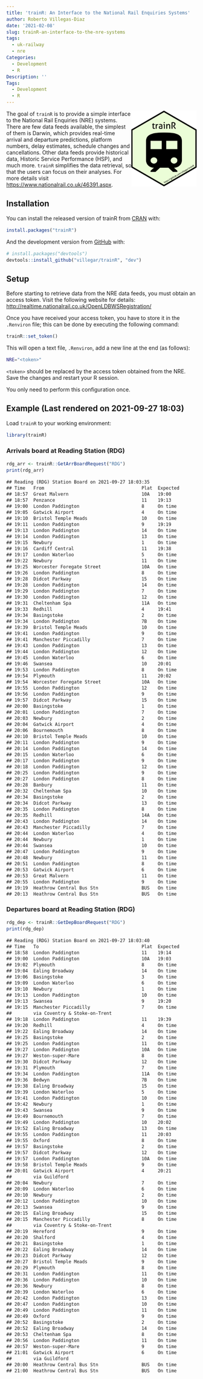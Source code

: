 ```yaml
---
title: 'trainR: An Interface to the National Rail Enquiries Systems'
author: Roberto Villegas-Diaz
date: '2021-02-08'
slug: trainR-an-interface-to-the-nre-systems
tags:
  - uk-railway
  - nre
Categories:
  - Development
  - R
Description: ''
Tags:
  - Development
  - R
---
```


<img src="https://raw.githubusercontent.com/villegar/trainR/main/inst/images/logo.png" alt="logo" align="right" height=200px/>

The goal of `trainR` is to provide a simple interface to the 
National Rail Enquiries (NRE) systems. There are few data feeds 
available, the simplest of them is Darwin, which provides real-time 
arrival and departure predictions, platform numbers, delay estimates, 
schedule changes and cancellations. Other data feeds provide historical 
data, Historic Service Performance (HSP), and much more. `trainR` 
simplifies the data retrieval, so that the users can focus on their 
analyses. For more details visit 
https://www.nationalrail.co.uk/46391.aspx.

## Installation

You can install the released version of trainR from [CRAN](https://CRAN.R-project.org) with:

``` r
install.packages("trainR")
```

And the development version from [GitHub](https://github.com/) with:

``` r
# install.packages("devtools")
devtools::install_github("villegar/trainR", "dev")
```

## Setup
Before starting to retrieve data from the NRE data feeds, you must obtain an access token. 
Visit the following website for details: http://realtime.nationalrail.co.uk/OpenLDBWSRegistration/

Once you have received your access token, you have to store it in the `.Renviron` file; this can be 
done by executing the following command:


```r
trainR::set_token()
```

This will open a text file, `.Renviron`, add a new line at the end (as follows):

```bash
NRE="<token>"
```

`<token>` should be replaced by the access token obtained from the NRE. Save the changes and restart 
your R session.

You only need to perform this configuration once.

## Example (Last rendered on 2021-09-27 18:03)

Load `trainR` to your working environment:

```r
library(trainR)
```

### Arrivals board at Reading Station (RDG)


```r
rdg_arr <- trainR::GetArrBoardRequest("RDG")
print(rdg_arr)
```

```
## Reading (RDG) Station Board on 2021-09-27 18:03:35
## Time   From                                    Plat  Expected
## 18:57  Great Malvern                           10A   19:00
## 18:57  Penzance                                11    19:13
## 19:00  London Paddington                       8     On time
## 19:05  Gatwick Airport                         4     On time
## 19:10  Bristol Temple Meads                    10    On time
## 19:11  London Paddington                       9     19:19
## 19:13  London Paddington                       14    On time
## 19:14  London Paddington                       13    On time
## 19:15  Newbury                                 1     On time
## 19:16  Cardiff Central                         11    19:38
## 19:17  London Waterloo                         5     On time
## 19:22  Newbury                                 11    On time
## 19:25  Worcester Foregate Street               10A   On time
## 19:26  London Paddington                       8     On time
## 19:28  Didcot Parkway                          15    On time
## 19:28  London Paddington                       14    On time
## 19:29  London Paddington                       7     On time
## 19:30  London Paddington                       12    On time
## 19:31  Cheltenham Spa                          11A   On time
## 19:33  Redhill                                 4     19:41
## 19:34  Basingstoke                             2     On time
## 19:34  London Paddington                       7B    On time
## 19:39  Bristol Temple Meads                    10    On time
## 19:41  London Paddington                       9     On time
## 19:41  Manchester Piccadilly                   7     On time
## 19:43  London Paddington                       13    On time
## 19:44  London Paddington                       12    On time
## 19:45  London Waterloo                         6     On time
## 19:46  Swansea                                 10    20:01
## 19:53  London Paddington                       8     On time
## 19:54  Plymouth                                11    20:02
## 19:54  Worcester Foregate Street               10A   On time
## 19:55  London Paddington                       12    On time
## 19:56  London Paddington                       9     On time
## 19:57  Didcot Parkway                          15    On time
## 20:00  Basingstoke                             1     On time
## 20:01  London Paddington                       7     On time
## 20:03  Newbury                                 2     On time
## 20:04  Gatwick Airport                         4     On time
## 20:06  Bournemouth                             8     On time
## 20:10  Bristol Temple Meads                    10    On time
## 20:11  London Paddington                       9     On time
## 20:14  London Paddington                       14    On time
## 20:15  London Waterloo                         6     On time
## 20:17  London Paddington                       9     On time
## 20:18  London Paddington                       12    On time
## 20:25  London Paddington                       9     On time
## 20:27  London Paddington                       8     On time
## 20:28  Banbury                                 11    On time
## 20:32  Cheltenham Spa                          10    On time
## 20:34  Basingstoke                             2     On time
## 20:34  Didcot Parkway                          13    On time
## 20:35  London Paddington                       8     On time
## 20:35  Redhill                                 14A   On time
## 20:43  London Paddington                       14    On time
## 20:43  Manchester Piccadilly                   7     On time
## 20:44  London Waterloo                         4     On time
## 20:44  Newbury                                 1     On time
## 20:44  Swansea                                 10    On time
## 20:47  London Paddington                       9     On time
## 20:48  Newbury                                 11    On time
## 20:51  London Paddington                       8     On time
## 20:53  Gatwick Airport                         6     On time
## 20:53  Great Malvern                           11    On time
## 20:55  London Paddington                       9     On time
## 19:19  Heathrow Central Bus Stn                BUS   On time
## 20:13  Heathrow Central Bus Stn                BUS   On time
```

### Departures board at Reading Station (RDG)


```r
rdg_dep <- trainR::GetDepBoardRequest("RDG")
print(rdg_dep)
```

```
## Reading (RDG) Station Board on 2021-09-27 18:03:40
## Time   To                                      Plat  Expected
## 18:58  London Paddington                       11    19:14
## 19:00  London Paddington                       10A   19:03
## 19:02  Plymouth                                8     On time
## 19:04  Ealing Broadway                         14    On time
## 19:06  Basingstoke                             3     On time
## 19:09  London Waterloo                         6     On time
## 19:10  Newbury                                 1     On time
## 19:13  London Paddington                       10    On time
## 19:13  Swansea                                 9     19:20
## 19:15  Manchester Piccadilly                   7     On time
##        via Coventry & Stoke-on-Trent           
## 19:18  London Paddington                       11    19:39
## 19:20  Redhill                                 4     On time
## 19:22  Ealing Broadway                         14    On time
## 19:25  Basingstoke                             2     On time
## 19:25  London Paddington                       11    On time
## 19:27  London Paddington                       10A   On time
## 19:27  Weston-super-Mare                       8     On time
## 19:30  Didcot Parkway                          12    On time
## 19:31  Plymouth                                7     On time
## 19:34  London Paddington                       11A   On time
## 19:36  Bedwyn                                  7B    On time
## 19:38  Ealing Broadway                         15    On time
## 19:39  London Waterloo                         5     On time
## 19:41  London Paddington                       10    On time
## 19:42  Newbury                                 1     On time
## 19:43  Swansea                                 9     On time
## 19:49  Bournemouth                             7     On time
## 19:49  London Paddington                       10    20:02
## 19:52  Ealing Broadway                         13    On time
## 19:55  London Paddington                       11    20:03
## 19:55  Oxford                                  8     On time
## 19:57  Basingstoke                             2     On time
## 19:57  Didcot Parkway                          12    On time
## 19:57  London Paddington                       10A   On time
## 19:58  Bristol Temple Meads                    9     On time
## 20:01  Gatwick Airport                         4     20:21
##        via Guildford                           
## 20:04  Newbury                                 7     On time
## 20:09  London Waterloo                         6     On time
## 20:10  Newbury                                 2     On time
## 20:12  London Paddington                       10    On time
## 20:13  Swansea                                 9     On time
## 20:15  Ealing Broadway                         15    On time
## 20:15  Manchester Piccadilly                   8     On time
##        via Coventry & Stoke-on-Trent           
## 20:19  Hereford                                9     On time
## 20:20  Shalford                                4     On time
## 20:21  Basingstoke                             1     On time
## 20:22  Ealing Broadway                         14    On time
## 20:23  Didcot Parkway                          12    On time
## 20:27  Bristol Temple Meads                    9     On time
## 20:29  Plymouth                                8     On time
## 20:31  London Paddington                       11    On time
## 20:36  London Paddington                       10    On time
## 20:36  Newbury                                 8     On time
## 20:39  London Waterloo                         6     On time
## 20:42  London Paddington                       13    On time
## 20:47  London Paddington                       10    On time
## 20:49  London Paddington                       11    On time
## 20:49  Oxford                                  9     On time
## 20:52  Basingstoke                             2     On time
## 20:52  Ealing Broadway                         14    On time
## 20:53  Cheltenham Spa                          8     On time
## 20:56  London Paddington                       11    On time
## 20:57  Weston-super-Mare                       9     On time
## 21:01  Gatwick Airport                         6     On time
##        via Guildford                           
## 20:00  Heathrow Central Bus Stn                BUS   On time
## 21:00  Heathrow Central Bus Stn                BUS   On time
```
